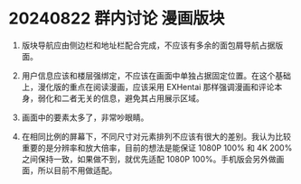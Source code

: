 # 20240822 群内讨论 漫画版块

1. 版块导航应由侧边栏和地址栏配合完成，不应该有多余的面包屑导航占据版面。

2. 用户信息应该和楼层强绑定，不应该在画面中单独占据固定位置。在这个基础上，漫化版的重点在阅读漫画，应该采用 EXHentai 那样强调漫画和评论本身，弱化和二者无关的信息，避免其占用展示区域。

3. 画面中的要素太多了，非常吵眼睛。

4. 在相同比例的屏幕下，不同尺寸对元素排列不应该有很大的差别。我认为比较重要的是分辨率和放大倍率，目前的想法是能保证 1080P 100% 和 4K 200% 之间保持一致，如果做不到，就优先适配 1080P 100%。手机版会另外做画面，所以目前不用做适配。

